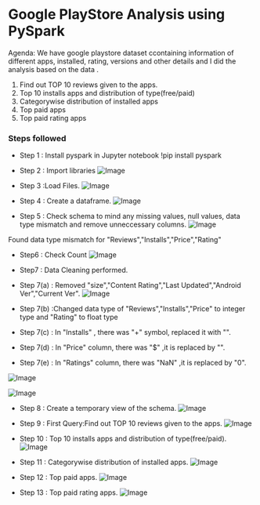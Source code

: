 # Google PlayStore Analysis using PySpark

Agenda:
We have google playstore dataset ccontaining information of different apps, installed, rating, versions and other details and I did the analysis based on the data .

1. Find out TOP 10 reviews given to the apps.
2. Top 10 installs apps and distribution of type(free/paid)
3. Categorywise distribution of installed apps
4. Top paid apps
5. Top paid rating apps




### Steps followed 

- Step 1 : Install pyspark in Jupyter notebook
           !pip install pyspark
- Step 2 : Import libraries 
![Image](https://github.com/user-attachments/assets/a367e5cb-eae4-4b28-bc53-6fbc7bd53380)

    
- Step 3 :Load Files.
![Image](https://github.com/user-attachments/assets/595996b4-447b-4326-bb59-0316678d489b)


- Step 4 : Create a dataframe.
![Image](https://github.com/user-attachments/assets/b94f28f3-fc0f-4c10-bd28-56f56fd509e4)


- Step 5 : Check schema to mind any missing values, null values, data type mismatch and remove unneccessary columns.
![Image](https://github.com/user-attachments/assets/2924c031-9b14-457c-a139-95a1277e0d3c)


Found data type mismatch for "Reviews","Installs","Price","Rating"
- Step6 : Check Count
![Image](https://github.com/user-attachments/assets/80ce33f7-ddec-467e-9976-906663768ae2)


- Step7 : Data Cleaning performed.
- Step 7(a) : Removed "size","Content Rating","Last Updated","Android Ver","Current Ver".
![Image](https://github.com/user-attachments/assets/b44fd612-bb95-4218-8424-4e1f04b807e2)


- Step 7(b) :Changed data type of "Reviews","Installs","Price" to integer type and "Rating" to float type

- Step 7(c) : In "Installs" , there was "+" symbol, replaced it with "".
- Step 7(d) : In "Price" column, there was "$" ,it is replaced by "".
- Step 7(e) : In "Ratings" column, there was "NaN" ,it is replaced by "0".

![Image](https://github.com/user-attachments/assets/851596c5-46af-41de-9971-73ab9b6752e1)

![Image](https://github.com/user-attachments/assets/d1a4e0ce-46c0-4344-9f4e-eeac98ae5b57)

- Step 8 : Create a temporary view of the schema.
![Image](https://github.com/user-attachments/assets/ae84807e-c71a-43b6-b104-47b113484e63)


- Step 9 : First Query:Find out TOP 10 reviews given to the apps.
![Image](https://github.com/user-attachments/assets/57fa37ed-abfe-4ae7-8325-81c7f8356f15)


- Step 10 : Top 10 installs apps and distribution of type(free/paid). 
![Image](https://github.com/user-attachments/assets/3bdbdfe2-a352-4dd4-b15b-a190c45e3ffb)


- Step 11 : Categorywise distribution of installed apps. 
![Image](https://github.com/user-attachments/assets/4cbf2255-14f4-41a1-a9d0-bb28067fefcd)


- Step 12 : Top paid apps.
![Image](https://github.com/user-attachments/assets/39fec30e-5f29-4c26-ae24-467d1021731f)


- Step 13 : Top paid rating apps.
  ![Image](https://github.com/user-attachments/assets/774c4bab-9870-4ddd-bc07-cc92284c9378)
    
 

 
